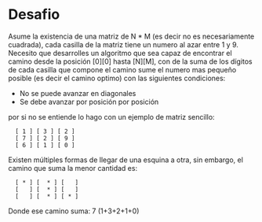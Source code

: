 # Desafio
Asume la existencia de una matriz de N * M (es decir no es necesariamente cuadrada), cada casilla de la matriz tiene un numero al azar entre 1 y 9. Necesito que desarrolles un algoritmo que sea capaz de encontrar el camino desde la posición [0][0] hasta [N][M], con de la suma de los dígitos  de cada casilla que compone el camino sume el numero mas pequeño posible (es decir el camino optimo) con las siguientes condiciones:
 - No se puede avanzar en diagonales
 - Se debe avanzar por posición por posición
 
por si no se entiende lo hago con un ejemplo de matriz sencillo:

```
  [ 1 ] [ 3 ] [ 2 ]
  [ 7 ] [ 2 ] [ 9 ]
  [ 6 ] [ 1 ] [ 0 ]
```
Existen múltiples formas de llegar de una esquina a otra, sin embargo, el camino que suma la menor cantidad es:
```
  [ * ] [  * ] [   ]
  [   ] [  * ] [   ]
  [   ] [  * ] [ * ]
```
Donde ese camino suma: 7  (1+3+2+1+0)
